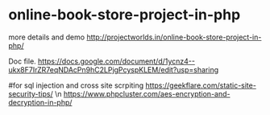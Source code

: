 # online-book-store-project-in-php

more details and demo http://projectworlds.in/online-book-store-project-in-php/


Doc file.
https://docs.google.com/document/d/1ycnz4--ukx8F7IrZR7eqNDAcPn9hC2LPjgPcyspKLEM/edit?usp=sharing

#for sql injection and cross site scrpiting 
https://geekflare.com/static-site-security-tips/ \n
https://www.phpcluster.com/aes-encryption-and-decryption-in-php/
